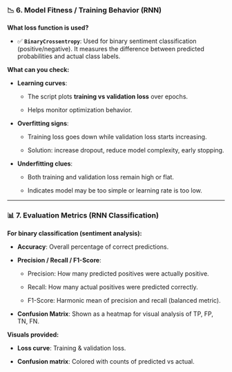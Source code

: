 

### 📉 6. Model Fitness / Training Behavior (RNN)

**What loss function is used?**

-   ✅ **`BinaryCrossentropy`**: Used for binary sentiment classification (positive/negative). It measures the difference between predicted probabilities and actual class labels.
    

**What can you check:**

-   **Learning curves**:
    
    -   The script plots **training vs validation loss** over epochs.
        
    -   Helps monitor optimization behavior.
        
-   **Overfitting signs**:
    
    -   Training loss goes down while validation loss starts increasing.
        
    -   Solution: increase dropout, reduce model complexity, early stopping.
        
-   **Underfitting clues**:
    
    -   Both training and validation loss remain high or flat.
        
    -   Indicates model may be too simple or learning rate is too low.
        

----------

### 📊 7. Evaluation Metrics (RNN Classification)

**For binary classification (sentiment analysis):**

-   **Accuracy**: Overall percentage of correct predictions.
    
-   **Precision / Recall / F1-Score**:
    
    -   Precision: How many predicted positives were actually positive.
        
    -   Recall: How many actual positives were predicted correctly.
        
    -   F1-Score: Harmonic mean of precision and recall (balanced metric).
        
-   **Confusion Matrix**: Shown as a heatmap for visual analysis of TP, FP, TN, FN.
    

**Visuals provided:**

-   **Loss curve**: Training & validation loss.
    
-   **Confusion matrix**: Colored with counts of predicted vs actual.
    

